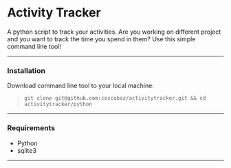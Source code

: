 # Activity Tracker

A python script to track your activities. Are you working on different project and you want to track the time you spend in them? Use this simple command line tool!

---

### Installation

Download command line tool to your local machine:
> `git clone git@github.com:cescobaz/activitytracker.git && cd activitytracker/python`

---

### Requirements

* Python
* sqlite3

---
